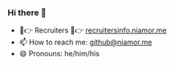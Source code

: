 ### Hi there 👋

- 👋👉 Recruiters 👋👉 [recruitersinfo.niamor.me](http://recruitersinfo.niamor.me/)
- 📫 How to reach me: github@niamor.me
- 😄 Pronouns: he/him/his
